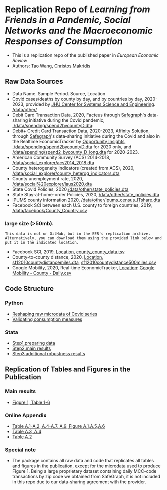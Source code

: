 # Replication Repo of _Learning from Friends in a Pandemic, Social Networks and the Macroeconomic Responses of Consumption_
- This is a replication repo of the published paper in _European Economic Review_
- Authors: [Tao Wang](taowangeconomics@gmail.com),  [Christos Makridis](christos.a.makridis@gmail.com)

## Raw Data Sources

- Data Name. Sample Period. Source, Location
- Covid cases/deaths by county by day, and by countries by day, 2020-2023, provided by [JHU Center for Systems Science and Engineering](https://github.com/CSSEGISandData/COVID-19). [/data/other/](./data/other/)
- Debit Card Transaction Data, 2020, Facteus through [Safegraph](https://www.safegraph.com/blog/safegraph-partners-with-dewey)'s data-sharing initiative during the Covid pandemic, [./data/spending/spend2bycountyD.dta](/data/spending/spend2bycountyD.dta): 
- Debit+ Credit Card Transaction Data, 2020-2023, Affinity Solution, through [Safegraph](https://www.safegraph.com/blog/safegraph-partners-with-dewey)'s data-sharing initiative during the Covid and also in the Realtime EconomicTracker by [Opportunity Insights](https://opportunityinsights.org), [./data/spending/spend2bycountyD.dta](data/spending/spend2bycountyD.dta) for 2020 only, and [/data/spending/spend2_bycounty_D_long.dta](/data/spending/spend2_bycounty_D_long.dta) for 2020-2023.
- American Community Survey (ACS) 2014-2018, [/data/social_explorer/acs2014_2018.dta](/data/social_explorer/acs2014_2018.dta)
- County heterogeneity indicators (created from ACS), 2020, [/data/social_explorer/county_heterog_indicators.dta](/data/social_explorer/county_heterog_indicators.dta) 
- County unemployment rate, 2020, [/data/social%20explorer/laus2020.dta](/data/social%20explorer/laus2020.dta) 
- State Covid Policies, 2020,[/data/other/state_policies.dta](/data/other/state_policies.dta)
- State Stay-at-home-order Policies, 2020, [/data/other/state_policies.dta](/data/other/state_policies.dta)
- IPUMS county information 2020, [/data/other/ipums_census_ITshare.dta](/data/other/ipums_census_ITshare.dta) 
- Facebook SCI between each U.S. county to foreign countries, 2019, [/data/facebook/County_Country.csv](/data/facebook/County_Country.csv) 

### large size (>50mb).

    This data is not on GitHub, but in the EER's replication archive. Alternatively, you can download them using the provided link below and put it in the indicated location.

- Facebook SCI, 2019, [Location](./data/facebook/), [county_county_data.tsv](https://www.dropbox.com/scl/fi/hfcoal547ic2mptmay94j/county_county_data.tsv?rlkey=ew29d9oqb1xwqz4h37gra1m81&dl=0)
- County-to-county distance, 2020, [Location](./data/physical/), [sf12010countydistancemiles.dta](https://www.dropbox.com/scl/fi/dae2cqs09ha4ywhn9q9dc/sf12010countydistancemiles.dta?rlkey=akg27mz2vv2dx77hv2k4d703p&dl=0), [sf12010countydistance500miles.csv](https://www.dropbox.com/scl/fi/4jaz2awco10vg1cfpjrrq/sf12010countydistance500miles.csv?rlkey=5nis15kn252o0dmcbku8b62n1&dl=0)
- Google Mobility, 2020, Real-time EconomicTracker, [Location](./data/other/): [Google Mobility - County - Daily.csv](https://www.dropbox.com/scl/fi/rddl87guqsup4et4ty03d/Google-Mobility-County-Daily.csv?rlkey=3s1fw134tehuyznxyr4qlmq87&dl=0)
 
## Code Structure 
### Python
- [Reshaping raw microdata of Covid series](./analysis/python/covid_reshape.py)
- [Validating consumption measures](./analysis/python/Compare.ipynb)
### Stata
- [Step1.preparing data](./analysis/preparedata.do)
- [Step2.main results](./analysis/main.do)
- [Step3.additional robustness results](./analysis/robustness.do)

## Replication of Tables and Figures in the Publication

### Main results
- [Figure 1, Table 1-6](./analysis/main.do)
### Online Appendix 
- [Table A.1-A.2, A.4-A.7, A.9, Figure A.1,A.5,A.6](./analysis/robustness.do)
- [Table A.3, A.4](./analysis/main.do)
- [Table A.2](./analysis/python/Compare.ipynb)

### Special note
-  The package contains all raw data and code that replicates all tables and figures in the publication, except for the microdata used to produce Figure 1. Being a large proprietary dataset containing daily MCC-code transactions by zip code we obtained from SafeGraph, it is not included in this repo due to our data-sharing agreement with the provider.
